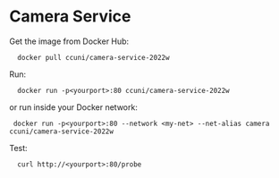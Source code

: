 # Camera Service

Get the image from Docker Hub:
```
  docker pull ccuni/camera-service-2022w
```

Run:
```
  docker run -p<yourport>:80 ccuni/camera-service-2022w
```
or run inside your Docker network:
 ```
  docker run -p<yourport>:80 --network <my-net> --net-alias camera ccuni/camera-service-2022w
```

Test:
```
  curl http://<yourport>:80/probe
```
